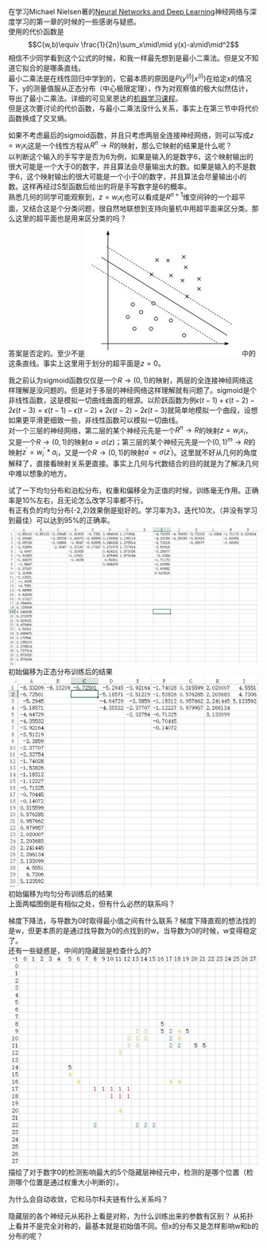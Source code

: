 <script type="text/x-mathjax-config">
MathJax.Hub.Config({
    jax: ["input/TeX", "output/HTML-CSS"],
    tex2jax: {
        inlineMath: [ ['$', '$'] ],
        displayMath: [ ['$$', '$$']],
        processEscapes: true,
        skipTags: ['script', 'noscript', 'style', 'textarea', 'pre', 'code']
    },
    messageStyle: "none",
    "HTML-CSS": { preferredFont: "TeX", availableFonts: ["STIX","TeX"] }
});
</script>
<script type="text/javascript" src="https://cdn.mathjax.org/mathjax/latest/MathJax.js?config=TeX-AMS-MML_HTMLorMML"></script>
在学习Michael Nielsen著的[Neural Networks and Deep Learning](http://neuralnetworksanddeeplearning.com/index.html)神经网络与深度学习的第一章的时候的一些感谢与疑惑。    
使用的代价函数是$$C(w,b)\equiv \frac{1}{2n}\sum_x\mid\mid y(x)-a\mid\mid^2$$
相信不少同学看到这个公式的时候，和我一样最先想到是最小二乘法。但是又不知道它拟合的是哪条直线。    
最小二乘法是在线性回归中学到的，它最本质的原因是$P(y^{(i)}|x^{(i)})$在给定x的情况下，y的测量值服从正态分布（中心极限定理），作为对观察值的极大似然估计，导出了最小二乘法。详细的可见吴恩达的[机器学习课程](http://cs229.stanford.edu/materials.html)。   
但是这次要讨论的代价函数，与最小二乘法没什么关系，事实上在第三节中将代价函数换成了交叉熵。   
     
如果不考虑最后的sigmoid函数，并且只考虑两层全连接神经网络，则可以写成$z=w_{i}x_{i}$这是一个线性方程从$R^n \rightarrow R$的映射，那么它映射的结果是什么呢？    
以判断这个输入的手写字是否为6为例，如果是输入的是数字6，这个映射输出的很大可能是一个大于0的数字，并且算法会尽量输出大的数。如果是输入的不是数字6，这个映射输出的很大可能是一个小于0的数字，并且算法会尽量输出小的数。这样再经过S型函数后给出的将是手写数字是6的概率。    
熟悉几何的同学可能观察到，$z=w_{i}x_{i}$也可以看成是$R^{n+1}$维空间钟的一个超平面，又结合这是个分类问题，很自然地联想到支持向量机中用超平面来区分类。那么这里的超平面也是用来区分类的吗？    
答案是否定的。至少不是![](img/SVM.jpg)中的这条直线。事实上这里用于划分的超平面是$z=0$。    

我之前认为sigmoid函数仅仅是一个$R \rightarrow (0,1)$的映射，两层的全连接神经网络这样理解是没问题的。但是对于多层的神经网络这样理解就有问题了。sigmoid是个非线性函数，这是模拟一切曲线曲面的根源。以阶跃函数为例$\epsilon(t-1)+\epsilon(t-2)-2\epsilon(t-3)=\epsilon(t-1)-\epsilon(t-2)+2\epsilon(t-2)-2\epsilon(t-3)$就简单地模拟一个曲段，设想如果更平滑更细致一些，非线性函数可以模拟一切曲线。    
对一个三层的神经网络，第二层的某个神经元先是一个$R^n \rightarrow R$的映射$z=w_{i}x_{i}$，又是一个$R \rightarrow (0,1)$的映射$a=\sigma(z)$；第三层的某个神经元先是一个$(0,1)^m \rightarrow R$的映射$z^\prime=w^\prime_i*a_i$，又是一个$R \rightarrow (0,1)$的映射$a^\prime=\sigma(z^\prime)$。这里就不好从几何的角度解释了，直接看映射关系更直接。事实上几何与代数结合的目的就是为了解决几何中难以想象的地方。
      
试了一下均匀分布和泊松分布，权重和偏移全为正值的时候，训练毫无作用。正确率是10%左右，且无论怎么改学习率都不行。     
有正有负的均匀分布(-2,2)效果倒是挺好的。学习率为3，迭代10次，（并没有学习到最佳）可以达到95%的正确率。    
![初始偏移为正态分布训练后的结果](img/biases_randn.jpg)      
初始偏移为正态分布训练后的结果     
![初始偏移为均匀分布训练后的结果](img/biases_uniform.jpg)      
初始偏移为均匀分布训练后的结果     
上面两幅图倒是有相似之处，但有什么必然的联系吗？     
         


梯度下降法，与导数为0时取得最小值之间有什么联系？梯度下降直观的想法找的是w，但更本质的是通过找导数为0的点找到的w，当导数为0的时候，w变得稳定了。    
还有一些疑惑是，中间的隐藏层是检查什么的?     
![](img/hidden0.jpg)      
描绘了对于数字0的检测影响最大的5个隐藏层神经元中，检测的是哪个位置（检测哪个位置是通过权重大小判断的）。     
     

为什么会自动收敛，它和马尔科夫链有什么关系吗？      
      

隐藏层的各个神经元从拓扑上看是对称，为什么训练出来的参数有区别？
从拓扑上看并不是完全对称的，最基本就是初始值不同。但x的分布又是怎样影响w和b的分布的呢？     
